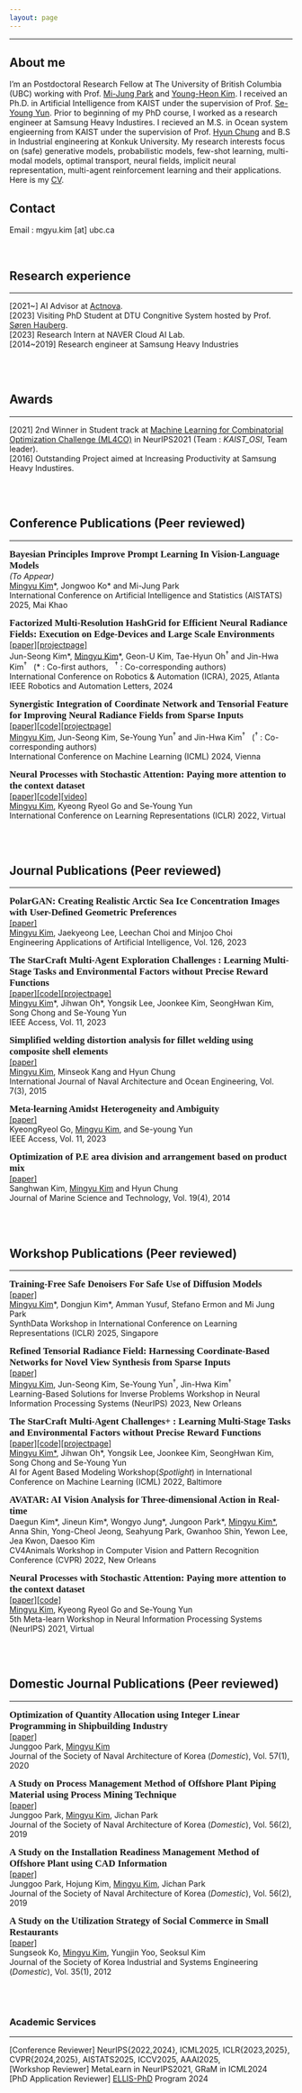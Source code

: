 ```yaml
---
layout: page
---
```


<hr>

## About me

I’m an Postdoctoral Research Fellow at The University of British Columbia (UBC) working with Prof. [Mi-Jung Park][mijung-park] and [Young-Heon Kim][youngheon-kim]. I received an Ph.D. in Artificial Intelligence from KAIST under the supervision of Prof. [Se-Young Yun][seyoung-yun]. Prior to beginning of my PhD course, I worked as a research engineer at Samsung Heavy Industires. I recieved an M.S. in Ocean system engieerning from KAIST under the supervision of Prof. [Hyun Chung][hyun-chung] and B.S in Industrial engineering at Konkuk University. My research interests focus on (safe) generative models, probabilistic models, few-shot learning, multi-modal models, optimal transport, neural fields, implicit neural representation, multi-agent reinforcement learning and their applications. Here is my [CV].    

## Contact 

Email : mgyu.kim [at] ubc.ca  

<br/>  

## Research experience
<hr>

[2021~] AI Advisor at [Actnova].  
[2023] Visiting PhD Student at DTU Congnitive System hosted by Prof. [Søren Hauberg][soren].  
[2023] Research Intern at NAVER Cloud AI Lab.  
[2014~2019] Research engineer at Samsung Heavy Industries  


<br/>
<br/>  


## Awards
<hr>

[2021] 2nd Winner in Student track at [Machine Learning for Combinatorial Optimization Challenge (ML4CO)][ML4CO] in NeurIPS2021 (Team : *KAIST_OSI*, Team leader).  
[2016] Outstanding Project aimed at Increasing Productivity at Samsung Heavy Industires.    
  

<br/>
<br/>  


## Conference Publications (**Peer reviewed**)
<hr>

**<span style="font-family:Raleway; font-size:1.2em;"> Bayesian Principles Improve Prompt Learning In Vision-Language Models </span>**  
*(To Appear)*  
<U>Mingyu Kim</U>\*, Jongwoo Ko\* and Mi-Jung Park    
International Conference on Artificial Intelligence and Statistics (AISTATS) 2025, Mai Khao     

**<span style="font-family:Raleway; font-size:1.2em;">Factorized Multi-Resolution HashGrid for Efficient Neural Radiance Fields: Execution on Edge-Devices and Large Scale Environments</span>**    
[[paper]][facthash_paper][[projectpage]][facthash_project]  
Jun-Seong Kim\*, <U>Mingyu Kim</U>\*, Geon-U Kim, Tae-Hyun Oh<sup>†</sup> and Jin-Hwa Kim<sup>†</sup> &nbsp; (\* : Co-first authors, &nbsp; <sup>†</sup> : Co-corresponding authors)     
International Conference on Robotics & Automation (ICRA), 2025, Atlanta  
IEEE Robotics and Automation Letters, 2024   

**<span style="font-family:Raleway; font-size:1.2em;"> Synergistic Integration of Coordinate Network and Tensorial Feature for Improving Neural Radiance Fields from Sparse Inputs </span>**  
[[paper]][synergynerf][[code]][synergynerf_code][[projectpage]][synergynerf_project]  
<U>Mingyu Kim</U>, Jun-Seong Kim, Se-Young Yun<sup>†</sup> and Jin-Hwa Kim<sup>†</sup> &nbsp; (<sup>†</sup> : Co-corresponding authors)  
International Conference on Machine Learning (ICML) 2024, Vienna   

**<span style="font-family:Raleway; font-size:1.2em;"> Neural Processes with Stochastic Attention: Paying more attention to the context dataset </span>**  
[[paper]][npwsa][[code]][npwsa_code][[video]][npwsa_video]  
<U>Mingyu Kim</U>, Kyeong Ryeol Go and Se-Young Yun  
International Conference on Learning Representations (ICLR) 2022, Virtual  

<br/>
<br/> 

## Journal Publications (**Peer reviewed**)
<hr>

**<span style="font-family:Raleway; font-size:1.2em;">PolarGAN: Creating Realistic Arctic Sea Ice Concentration Images with User-Defined Geometric Preferences</span>**  
[[paper]][polarGan]  
<U>Mingyu Kim</U>, Jaekyeong Lee, Leechan Choi and Minjoo Choi  
Engineering Applications of Artificial Intelligence, Vol. 126, 2023  


**<span style="font-family:Raleway; font-size:1.2em;">The StarCraft Multi-Agent Exploration Challenges : Learning Multi-Stage Tasks and Environmental Factors without Precise Reward Functions</span>**  
[[paper]][smac_exp][[code]][smac_exp_code][[projectpage]][smac_exp_project]  
<U>Mingyu Kim</U>\*, Jihwan Oh\*, Yongsik Lee, Joonkee Kim, SeongHwan Kim, Song Chong and Se-Young Yun  
IEEE Access, Vol. 11, 2023  


**<span style="font-family:Raleway; font-size:1.2em;">  Simplified welding distortion analysis for fillet welding using composite shell elements </span>**  
[[paper]][shellsbd]  
<U>Mingyu Kim</U>, Minseok Kang and Hyun Chung  
International Journal of Naval Architecture and Ocean Engineering, Vol. 7(3), 2015  


**<span style="font-family:Raleway; font-size:1.2em;">  Meta-learning Amidst Heterogeneity and Ambiguity </span>**  
[[paper]][MAHA]  
KyeongRyeol Go, <U>Mingyu Kim</U>, and Se-young Yun  
IEEE Access, Vol. 11, 2023  

**<span style="font-family:Raleway; font-size:1.2em;"> Optimization of P.E area division and arrangement based on product mix </span>**  
[[paper]][peoptim]  
Sanghwan Kim, <U>Mingyu Kim</U> and Hyun Chung  
Journal of Marine Science and Technology, Vol. 19(4), 2014

<br/>
<br/>  


## Workshop Publications (**Peer reviewed**)
<hr>

**<span style="font-family:Raleway; font-size:1.2em;">Training-Free Safe Denoisers For Safe Use of Diffusion Models</span>**  
[[paper]][safe_denoiser_workshop]    
<U>Mingyu Kim</U>\*, Dongjun Kim\*, Amman Yusuf, Stefano Ermon and Mi Jung Park  
SynthData Workshop in International Conference on Learning Representations (ICLR) 2025, Singapore    

**<span style="font-family:Raleway; font-size:1.2em;">Refined Tensorial Radiance Field: Harnessing Coordinate-Based Networks for Novel View Synthesis from Sparse Inputs</span>**  
[[paper]][tensor_refine_workshop]    
<U>Mingyu Kim</U>, Jun-Seong Kim, Se-Young Yun<sup>†</sup>, Jin-Hwa Kim<sup>†</sup>  
Learning-Based Solutions for Inverse Problems Workshop in Neural Information Processing Systems (NeurIPS) 2023, New Orleans  

**<span style="font-family:Raleway; font-size:1.2em;">The StarCraft Multi-Agent Challenges+ : Learning Multi-Stage Tasks and Environmental Factors without Precise Reward Functions</span>**  
[[paper]][smac_plus_workshop][[code]][smac_exp_code][[projectpage]][smac_exp_project]  
<U>Mingyu Kim*</U>, Jihwan Oh\*, Yongsik Lee, Joonkee Kim, SeongHwan Kim, Song Chong and Se-Young Yun  
AI for Agent Based Modeling Workshop(*Spotlight*) in International Conference on Machine Learning (ICML) 2022, Baltimore  

**<span style="font-family:Raleway; font-size:1.2em;">AVATAR: AI Vision Analysis for Three-dimensional Action in Real-time	</span>**  
Daegun Kim\*, Jineun Kim\*, Wongyo Jung\*, Jungoon Park\*, <U>Mingyu Kim*</U>, Anna Shin, Yong-Cheol Jeong, Seahyung Park, Gwanhoo Shin, Yewon Lee, Jea Kwon, Daesoo Kim  
CV4Animals Workshop in Computer Vision and Pattern Recognition Conference (CVPR) 2022, New Orleans  

**<span style="font-family:Raleway; font-size:1.2em;"> Neural Processes with Stochastic Attention: Paying more attention to the context dataset </span>**  
[[paper]][npwsa_workshop][[code]][npwsa_code]  
<U>Mingyu Kim</U>, Kyeong Ryeol Go and Se-Young Yun  
5th Meta-learn Workshop in Neural Information Processing Systems (NeurIPS) 2021, Virtual  

<br/>
<br/>  


## Domestic Journal Publications (**Peer reviewed**)
<hr>

**<span style="font-family:Raleway; font-size:1.2em;"> Optimization of Quantity Allocation using Integer Linear Programming in Shipbuilding Industry </span>**  
[[paper]][optim_allo]  
Junggoo Park, <U>Mingyu Kim</U>   
Journal of the Society of Naval Architecture of Korea (*Domestic*), Vol. 57(1), 2020

**<span style="font-family:Raleway; font-size:1.2em;">  A Study on Process Management Method of Offshore Plant Piping Material using Process Mining Technique </span>**  
[[paper]][process_manage]  
Junggoo Park, <U>Mingyu Kim</U>, Jichan Park  
Journal of the Society of Naval Architecture of Korea (*Domestic*), Vol. 56(2), 2019

**<span style="font-family:Raleway; font-size:1.2em;">  A Study on the Installation Readiness Management Method of Offshore Plant using CAD Information </span>**  
[[paper]][cad_info]  
Junggoo Park, Hojung Kim, <U>Mingyu Kim</U>, Jichan Park  
Journal of the Society of Naval Architecture of Korea (*Domestic*), Vol. 56(2), 2019  

**<span style="font-family:Raleway; font-size:1.2em;">  A Study on the Utilization Strategy of Social Commerce in Small Restaurants </span>**  
[[paper]][restaurant]  
Sungseok Ko, <U>Mingyu Kim</U>, Yungjin Yoo, Seoksul Kim  
Journal of the Society of Korea Industrial and Systems Engineering (*Domestic*), Vol. 35(1), 2012


<br/>
<br/>  

### Academic Services 
<hr>

[Conference Reviewer] NeurIPS{2022,2024}, ICML2025, ICLR{2023,2025}, CVPR{2024,2025}, AISTATS2025, ICCV2025, AAAI2025,     
[Workshop Reviewer] MetaLearn in NeurIPS2021, GRaM in ICML2024  
[PhD Application Reviewer] [ELLIS-PhD][ellis] Program 2024  

<br/>
<br/>  

[youngheon-kim]: https://personal.math.ubc.ca/~yhkim/     
[mijung-park]: https://www.cs.ubc.ca/~mijungp/   
[seyoung-yun]: http://osi.kaist.ac.kr/professor/
[hyun-chung]: http://psel.cnu.ac.kr/mdps_team/dr-hyun-chung/
[soren]: http://www2.compute.dtu.dk/~sohau/
[CV]: https://drive.google.com/file/d/1Y2X4n8VWm-vZRh2LDsLECq_UK6Lh0Kez/view?usp=sharing   
[Actnova]: https://actnova.io/  
[synergynerf]: https://arxiv.org/abs/2405.07857  
[synergynerf_code]: https://github.com/MingyuKim87/SynergyNeRF  
[synergynerf_project]: https://mingyukim87.github.io/SynergyNeRF  
[facthash_paper]: https://ieeexplore.ieee.org/document/10679894  
[facthash_project]: https://facthash.github.io  
[ML4CO]: https://www.ecole.ai/2021/ml4co-competition/
[polarGan]: https://www.sciencedirect.com/science/article/abs/pii/S0952197623011041?via%3Dihub
[npwsa]: https://openreview.net/pdf?id=JPkQwEdYn8
[npwsa_workshop]: https://openreview.net/forum?id=URep0STGewu&referrer=[the%20profile%20of%20Mingyu%20Kim]
[smac_exp]: https://ieeexplore.ieee.org/document/10099458  
[smac_exp_code]: https://github.com/osilab-kaist/smac_exp
[smac_exp_project]: https://osilab-kaist.github.io/smac_exp/  
[smac_plus_workshop]: https://arxiv.org/abs/2207.02007  
[shellsbd]: https://www.sciencedirect.com/science/article/pii/S2092678216300577?via%3Dihub
[MAHA]: https://ieeexplore.ieee.org/document/9982600
[peoptim]: https://link.springer.com/article/10.1007/s00773-014-0274-1
[optim_allo]: https://www.dbpia.co.kr/Journal/ArticleDetail/NODE09299075
[cad_info]: https://www.dbpia.co.kr/journal/articleDetail?nodeId=NODE08000981&language=ko_KR&hasTopBanner=true
[process_manage]: https://www.dbpia.co.kr/journal/articleDetail?nodeId=NODE08000980&language=ko_KR&hasTopBanner=true
[restaurant]: https://www.koreascience.or.kr/article/JAKO201218553921111.view?orgId=anpor&hide=breadcrumb,journalinfo
[npwsa_code]: https://github.com/MingyuKim87/NPwSA
[npwsa_video]: https://iclr.cc/virtual/2022/poster/6815
[tensor_refine_workshop]: https://openreview.net/forum?id=28zXoRIcZd&referrer=%5BAuthor%20Console%5D(%2Fgroup%3Fid%3DNeurIPS.cc%2F2023%2FWorkshop%2FDeep_Inverse%2FAuthors%23your-submissions)  
[safe_denoiser_workshop]: https://www.arxiv.org/abs/2502.08011
[ellis]: https://ellis.eu/phd-postdoc  
